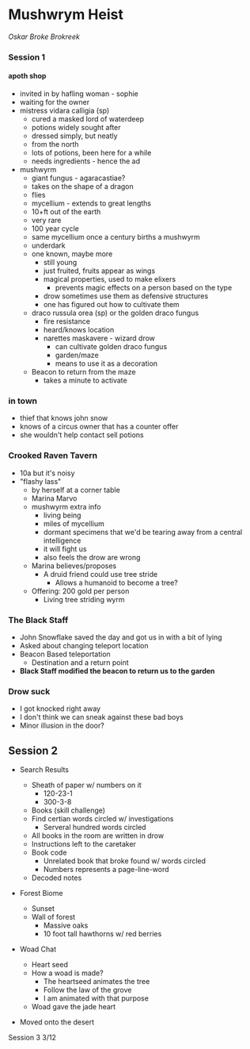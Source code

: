 # Mushwrym Heist

_Oskar Broke Brokreek_

### Session 1

#### apoth shop

- invited in by hafling woman - sophie
- waiting for the owner
- mistress vidara calligia (sp)
  - cured a masked lord of waterdeep
  - potions widely sought after
  - dressed simply, but neatly
  - from the north
  - lots of potions, been here for a while
  - needs ingredients - hence the ad
- mushwyrm
  - giant fungus - agaracastiae?
  - takes on the shape of a dragon
  - flies
  - mycellium - extends to great lengths
  - 10+ft out of the earth
  - very rare
  - 100 year cycle
  - same mycellium once a century births a mushwyrm
  - underdark
  - one known, maybe more
    - still young
    - just fruited, fruits appear as wings
    - magical properties, used to make elixers
      - prevents magic effects on a person based on the type
    - drow sometimes use them as defensive structures
    - one has figured out how to cultivate them
  - draco russula orea (sp) or the golden draco fungus
    - fire resistance
    - heard/knows location
    - narettes maskavere - wizard drow
      - can cultivate golden draco fungus
      - garden/maze
      - means to use it as a decoration
  - Beacon to return from the maze
    - takes a minute to activate

### in town

- thief that knows john snow
- knows of a circus owner that has a counter offer
- she wouldn't help contact sell potions

### Crooked Raven Tavern

- 10a but it's noisy 
- "flashy lass"
  - by herself at a corner table
  - Marina Marvo
  - mushwyrm extra info
    - living being
    - miles of mycellium
    - dormant specimens that we'd be tearing away from a central intelligence
    - it will fight us
    - also feels the drow are wrong
  - Marina believes/proposes
    - A druid friend could use tree stride
      - Allows a humanoid to become a tree?
  - Offering: 200 gold per person
    - Living tree striding wyrm


### The Black Staff

- John Snowflake saved the day and got us in with a bit of lying
- Asked about changing teleport location
- Beacon Based teleportation
  - Destination and a return point
- **Black Staff modified the beacon to return us to the garden**


### Drow suck
- I got knocked right away
- I don't think we can sneak against these bad boys
- Minor illusion in the door?

## Session 2

- Search Results
  - Sheath of paper w/ numbers on it
    - 120-23-1
    - 300-3-8
  - Books (skill challenge)
  - Find certian words circled w/ investigations
    - Serveral hundred words circled
  - All books in the room are written in drow
  - Instructions left to the caretaker
  - Book code
    - Unrelated book that broke found w/ words circled
    - Numbers represents a page-line-word
  - Decoded notes

- Forest Biome
  - Sunset
  - Wall of forest
    - Massive oaks
    - 10 foot tall hawthorns w/ red berries

- Woad Chat
  - Heart seed
  - How a woad is made?
    - The heartseed animates the tree
    - Follow the law of the grove
    - I am animated with that purpose
  - Woad gave the jade heart

- Moved onto the desert

Session 3 3/12
